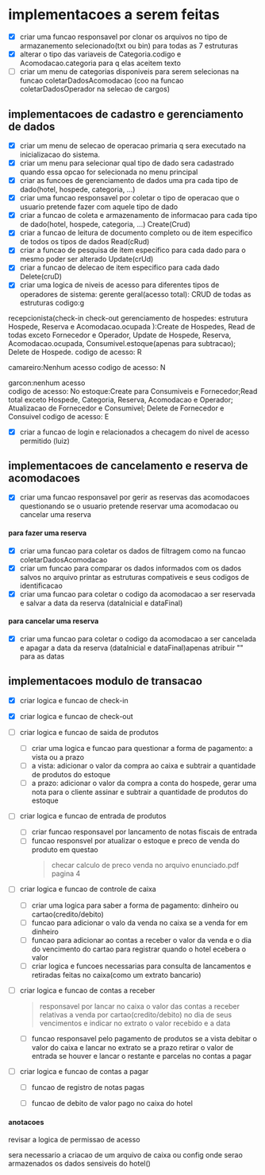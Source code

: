 # implementacoes a serem feitas

- [x] criar uma funcao responsavel por clonar os arquivos no tipo de armazanemento selecionado(txt ou bin) para todas as 7 estruturas 
- [x] alterar o tipo das variaveis de Categoria.codigo e Acomodacao.categoria para q elas aceitem texto
- [ ] criar um menu de categorias disponiveis para serem selecionas na funcao coletarDadosAcomodacao (coo na funcao coletarDadosOperador na selecao de cargos)

## implementacoes de cadastro e gerenciamento de dados

- [X] criar um menu de selecao de operacao primaria q sera executado na inicializacao do sistema.
- [X] criar um menu para selecionar qual tipo de dado sera cadastrado quando essa opcao for selecionada no menu principal
- [X] criar as funcoes de gerenciamento de dados uma pra cada tipo de dado(hotel, hospede, categoria, ...)
- [X] criar uma funcao responsavel por coletar o tipo de operacao que o usuario pretende fazer com aquele tipo de dado
- [X] criar a funcao de coleta e armazenamento de informacao para cada tipo de dado(hotel, hospede, categoria, ...) Create(Crud)
- [X] criar a funcao de leitura de documento completo ou de item especifico de todos os tipos de dados Read(cRud)
- [X] criar a funcao de pesquisa de item especifico para cada dado para o mesmo poder ser alterado Update(crUd)
- [X] criar a funcao de delecao de item especifico para cada dado Delete(cruD)
- [x] criar uma logica de niveis de acesso para diferentes tipos de operadores de sistema:
gerente geral(acesso total): CRUD de todas as estruturas codigo:g

recepcionista(check-in check-out gerenciamento de hospedes: estrutura Hospede, Reserva e Acomodacao.ocupada ):Create de Hospedes, Read de todas exceto Fornecedor e Operador, Update de Hospede, Reserva, Acomodacao.ocupada, Consumivel.estoque(apenas para subtracao); Delete de Hospede. 
codigo de acesso: R

camareiro:Nenhum acesso 
codigo de acesso: N

garcon:nenhum acesso  
codigo de acesso: No estoque:Create para Consumiveis e Fornecedor;Read total exceto Hospede, Categoria, Reserva, Acomodacao e Operador; Atualizacao de Fornecedor e Consumivel; Delete de Fornecedor e Consuivel 
codigo de acesso: E

- [x] criar a funcao de login e relacionados a checagem do nivel de acesso permitido (luiz)


## implementacoes de cancelamento e reserva de acomodacoes

- [x] criar uma funcao responsavel por gerir as reservas das acomodacoes questionando se o usuario pretende reservar uma acomodacao ou cancelar uma reserva

#### para fazer uma reserva
- [x] criar uma funcao para coletar os dados de filtragem como na funcao coletarDadosAcomodacao
- [x] criar um funcao para comparar os dados informados com os dados salvos no arquivo printar as estruturas compativeis e seus codigos de identificacao
- [x] criar uma funcao para coletar o codigo da acomodacao a ser reservada e salvar a data da reserva (dataInicial e dataFinal)

#### para cancelar uma reserva
- [x] criar uma funcao para coletar o codigo da acomodacao a ser cancelada e apagar a data da reserva (dataInicial e dataFinal)apenas atribuir "" para as datas
 
## implementacoes modulo de transacao

- [x] criar logica e funcao de check-in
- [x] criar logica e funcao de check-out
- [ ] criar logica e funcao de saida de produtos
    - [ ] criar uma logica  e funcao para questionar a forma de pagamento: a vista ou a prazo
    - [ ] a vista: adicionar o valor da compra ao caixa e subtrair a quantidade de produtos do estoque
    - [ ] a prazo: adicionar o valor da compra a conta do hospede, gerar uma nota para o cliente assinar e subtrair a quantidade de produtos do estoque
- [ ] criar logica e funcao de entrada de produtos
    - [ ] criar funcao responsavel por lancamento de notas fiscais de entrada 
    - [ ] funcao responsvel por atualizar o estoque e preco de venda do produto em questao
        > checar calculo de preco venda no arquivo enunciado.pdf pagina 4
- [ ] criar logica e funcao de controle de caixa
    - [ ] criar uma logica para saber a forma de pagamento: dinheiro ou cartao(credito/debito)
    - [ ] funcao para adicionar o valo da venda no caixa se a venda for em dinheiro
    - [ ] funcao para adicionar ao contas a receber o valor da venda e o dia do vencimento do cartao para registrar quando o hotel ecebera o valor 
    - [ ] criar logica e funcoes necessarias para consulta de lancamentos e retiradas feitas no caixa(como um extrato bancario)
- [ ] criar logica e funcao de contas a receber
    > responsavel por lancar no caixa o valor das contas a receber relativas a venda por cartao(credito/debito) no dia de seus vencimentos e indicar no extrato o valor recebido e a data 

    - [ ] funcao responsavel pelo pagamento de produtos se a vista debitar o valor do caixa e lancar no extrato se a prazo retirar o valor de entrada se houver e lancar o restante e parcelas no contas a pagar
- [ ] criar logica e funcao de contas a pagar
    - [ ] funcao de registro de notas pagas 
    - [ ] funcao de debito de valor pago no caixa do hotel



#### anotacoes
 
revisar a logica de permissao de acesso

sera necessario a criacao de um arquivo de caixa  ou config onde serao armazenados os dados sensiveis do hotel()